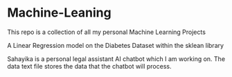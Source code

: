 # Machine-Leaning
This repo is a collection of all my personal Machine Learning Projects

A Linear Regression model on the Diabetes Dataset within the sklean library

Sahayika is a personal legal assistant AI chatbot which I am working on. The data text file stores the data that the chatbot will process.
